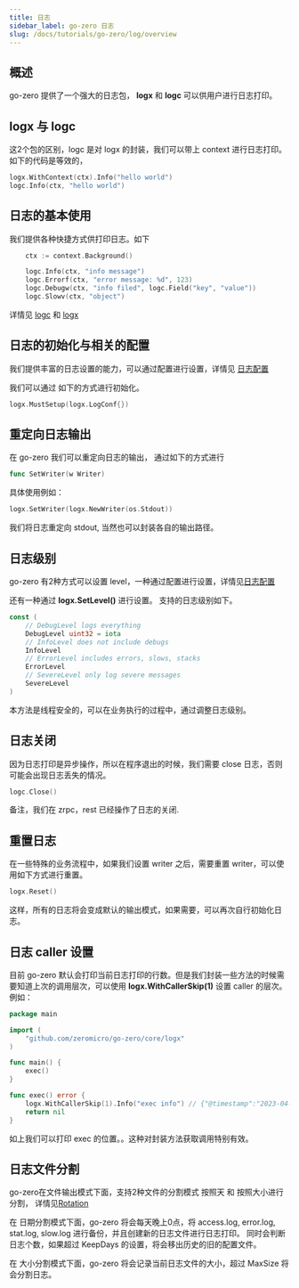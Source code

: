 ```yaml
---
title: 日志
sidebar_label: go-zero 日志
slug: /docs/tutorials/go-zero/log/overview
---
```


## 概述

go-zero 提供了一个强大的日志包， **logx** 和 **logc** 可以供用户进行日志打印。

## logx 与 logc

这2个包的区别，logc 是对 logx 的封装，我们可以带上 context 进行日志打印。
如下的代码是等效的，

```go
logx.WithContext(ctx).Info("hello world")
logc.Info(ctx, "hello world")
```

## 日志的基本使用

我们提供各种快捷方式供打印日志。如下

```go
	ctx := context.Background()

	logc.Info(ctx, "info message")
	logc.Errorf(ctx, "error message: %d", 123)
	logc.Debugw(ctx, "info filed", logc.Field("key", "value"))
	logc.Slowv(ctx, "object")
```

详情见 [logc](https://github.com/zeromicro/go-zero/blob/master/core/logc/logs.go) 和 [logx](https://github.com/zeromicro/go-zero/blob/master/core/logx/logs.go)

## 日志的初始化与相关的配置

我们提供丰富的日志设置的能力，可以通过配置进行设置，详情见 [日志配置](/docs/tutorials/go-zero/configuration/log)

我们可以通过 如下的方式进行初始化。

```go
logx.MustSetup(logx.LogConf{})
```

## 重定向日志输出

在 go-zero 我们可以重定向日志的输出，
通过如下的方式进行

```go
func SetWriter(w Writer)
```

具体使用例如：

```go
logx.SetWriter(logx.NewWriter(os.Stdout))
```

我们将日志重定向 stdout, 当然也可以封装各自的输出路径。

## 日志级别

go-zero 有2种方式可以设置 level，一种通过配置进行设置，详情见[日志配置](/docs/tutorials/go-zero/configuration/log)

还有一种通过 **logx.SetLevel()** 进行设置。
支持的日志级别如下。

```go
const (
	// DebugLevel logs everything
	DebugLevel uint32 = iota
	// InfoLevel does not include debugs
	InfoLevel
	// ErrorLevel includes errors, slows, stacks
	ErrorLevel
	// SevereLevel only log severe messages
	SevereLevel
)
```

本方法是线程安全的，可以在业务执行的过程中，通过调整日志级别。

## 日志关闭

因为日志打印是异步操作，所以在程序退出的时候，我们需要 close 日志，否则可能会出现日志丢失的情况。

```go
logc.Close()
```

备注，我们在 zrpc，rest 已经操作了日志的关闭.

## 重置日志

在一些特殊的业务流程中，如果我们设置 writer 之后，需要重置 writer，可以使用如下方式进行重置。

```go
logx.Reset()
```

这样，所有的日志将会变成默认的输出模式，如果需要，可以再次自行初始化日志。

## 日志 caller 设置

目前 go-zero 默认会打印当前日志打印的行数。但是我们封装一些方法的时候需要知道上次的调用层次，可以使用 **logx.WithCallerSkip(1)** 设置 caller 的层次。例如：

```go
package main

import (
	"github.com/zeromicro/go-zero/core/logx"
)

func main() {
	exec()
}

func exec() error {
	logx.WithCallerSkip(1).Info("exec info") // {"@timestamp":"2023-04-23T17:30:09.962+08:00","caller":"inherit/main.go:8","content":"exec info","level":"info"}
	return nil
}
```

如上我们可以打印 exec 的位置。。这种对封装方法获取调用特别有效。

## 日志文件分割

go-zero在文件输出模式下面，支持2种文件的分割模式 按照天 和 按照大小进行分割， 详情见[Rotation](/docs/tutorials/go-zero/configuration/log)

在 日期分割模式下面，go-zero 将会每天晚上0点，将 access.log, error.log, stat.log, slow.log 进行备份，并且创建新的日志文件进行日志打印。
同时会判断日志个数，如果超过 KeepDays 的设置，将会移出历史的旧的配置文件。

在 大小分割模式下面，go-zero 将会记录当前日志文件的大小，超过 MaxSize 将会分割日志。
